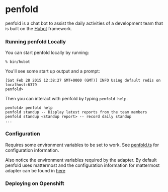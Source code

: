 # penfold

penfold is a chat bot to assist the daily activities of a development team that is 
 built on the [Hubot][hubot] framework. 

[hubot]: http://hubot.github.com

### Running penfold Locally

You can start penfold locally by running:

    % bin/hubot

You'll see some start up output and a prompt:

    [Sat Feb 28 2015 12:38:27 GMT+0000 (GMT)] INFO Using default redis on localhost:6379
    penfold>

Then you can interact with penfold by typing `penfold help`.

    penfold> penfold help
    penfold standup -- Display latest reports from the team members
    penfold standup <standup report> -- record daily standup
    ...

### Configuration
Requires some environment variables to be set to work. See [penfold.ts](./penfold.ts) for configuration information. 

Also notice the environment variables required by the adapter. By default penfold uses mattermost and the configuration information for mattermost adapter can be found in [here](https://github.com/loafoe/hubot-matteruser#environment-variables)

### Deploying on Openshift

